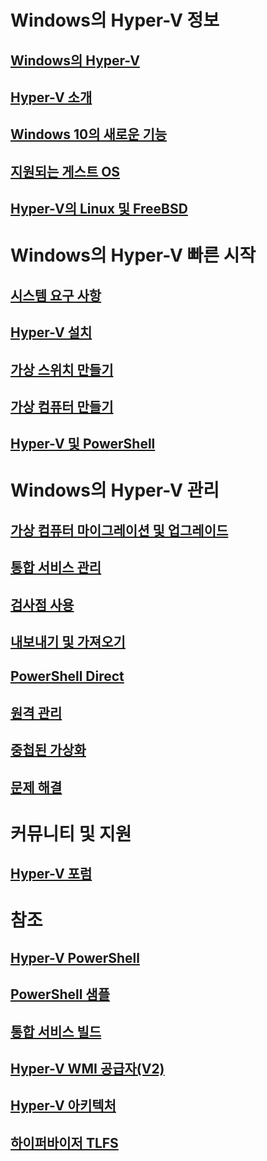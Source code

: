 # Windows의 Hyper-V 정보

## [Windows의 Hyper-V](./windows_welcome.md)

## [Hyper-V 소개](./about/hyperv_on_windows.md)

## [Windows 10의 새로운 기능](./about/whats_new.md)

## [지원되는 게스트 OS](about/supported_guest_os.md)

## [Hyper-V의 Linux 및 FreeBSD](https://technet.microsoft.com/library/dn531030.aspx)

# Windows의 Hyper-V 빠른 시작

## [시스템 요구 사항](quick_start/walkthrough_compatibility.md)

## [Hyper-V 설치](quick_start/walkthrough_install.md)

## [가상 스위치 만들기](quick_start/walkthrough_virtual_switch.md)

## [가상 컴퓨터 만들기](quick_start/walkthrough_create_vm.md)

## [Hyper-V 및 PowerShell](quick_start/walkthrough_powershell.md)

# Windows의 Hyper-V 관리

## [가상 컴퓨터 마이그레이션 및 업그레이드](user_guide/migrating_vms.md)

## [통합 서비스 관리](user_guide/managing_ics.md)

## [검사점 사용](user_guide/checkpoints.md)

## [내보내기 및 가져오기](user_guide/export_import.md)

## [PowerShell Direct](user_guide/vmsession.md)

## [원격 관리](user_guide/remote_host_management.md)

## [중첩된 가상화](user_guide/nesting.md)

## [문제 해결](user_guide/troubleshooting.md)

# 커뮤니티 및 지원

## [Hyper-V 포럼](https://social.technet.microsoft.com/Forums/windowsserver/en-US/home?forum=winserverhyperv)

# 참조

## [Hyper-V PowerShell](https://technet.microsoft.com/library/hh848559.aspx)

## [PowerShell 샘플](develop/powershell_snippets.md)

## [통합 서비스 빌드](develop/make_mgmt_service.md)

## [Hyper-V WMI 공급자(V2)](https://msdn.microsoft.com/library/hh850319.aspx)

## [Hyper-V 아키텍처](https://msdn.microsoft.com/en-us/library/cc768520(v=bts.10).aspx)

## [하이퍼바이저 TLFS](develop/tlfs.md)


<!--HONumber=Feb16_HO3-->
